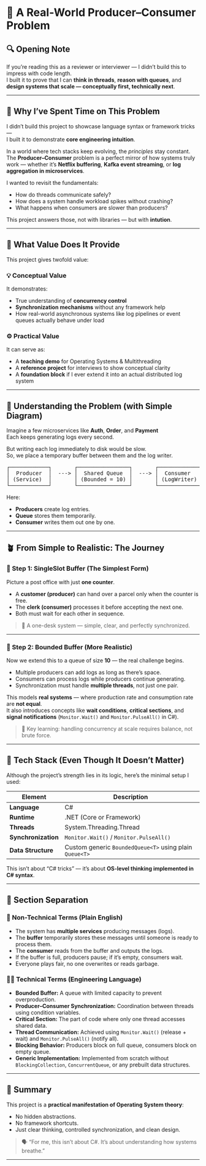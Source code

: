 # 🧠 A Real-World Producer–Consumer Problem

## 🔍 Opening Note

If you’re reading this as a reviewer or interviewer —
I didn’t build this to impress with code length.  
I built it to prove that I can **think in threads**, **reason with queues**, and **design systems that scale — conceptually first, technically next**.

---

## 🌟 Why I’ve Spent Time on This Problem

I didn’t build this project to showcase language syntax or framework tricks —  
I built it to demonstrate **core engineering intuition**.

In a world where tech stacks keep evolving, the *principles* stay constant.  
The **Producer–Consumer** problem is a perfect mirror of how systems truly work — whether it’s **Netflix buffering**, **Kafka event streaming**, or **log aggregation in microservices**.

I wanted to revisit the fundamentals:
- How do threads communicate safely?
- How does a system handle workload spikes without crashing?
- What happens when consumers are slower than producers?

This project answers those, not with libraries — but with **intution**.

---

## 🎯 What Value Does It Provide

This project gives twofold value:

### 💡 Conceptual Value
It demonstrates:
- True understanding of **concurrency control**
- **Synchronization mechanisms** without any framework help
- How real-world asynchronous systems like log pipelines or event queues actually behave under load

### ⚙️ Practical Value
It can serve as:
- A **teaching demo** for Operating Systems & Multithreading
- A **reference project** for interviews to show conceptual clarity
- A **foundation block** if I ever extend it into an actual distributed log system

---

## 🧩 Understanding the Problem (with Simple Diagram)

Imagine a few microservices like **Auth**, **Order**, and **Payment**  
Each keeps generating logs every second.

But writing each log immediately to disk would be slow.  
So, we place a temporary buffer between them and the log writer.

<p align="center">
<pre>
┌────────────┐       ┌────────────────┐       ┌─────────────┐
│  Producer  │  ---> │  Shared Queue  │  ---> │  Consumer   │
│ (Service)  │       │ (Bounded = 10) │       │ (LogWriter) │
└────────────┘       └────────────────┘       └─────────────┘
</pre>
</p>



Here:
- **Producers** create log entries.
- **Queue** stores them temporarily.
- **Consumer** writes them out one by one.

---

## 🪴 From Simple to Realistic: The Journey

### 🔹 Step 1: SingleSlot Buffer (The Simplest Form)

Picture a post office with just **one counter**.

- A **customer (producer)** can hand over a parcel only when the counter is free.  
- The **clerk (consumer)** processes it before accepting the next one.  
- Both must wait for each other in sequence.

> 📨 A one-desk system — simple, clear, and perfectly synchronized.

---

### 🔹 Step 2: Bounded Buffer (More Realistic)

Now we extend this to a queue of size **10** — the real challenge begins.

- Multiple producers can add logs as long as there’s space.
- Consumers can process logs while producers continue generating.
- Synchronization must handle **multiple threads**, not just one pair.

This models **real systems** — where production rate and consumption rate are **not equal**.  
It also introduces concepts like **wait conditions**, **critical sections**, and **signal notifications** (`Monitor.Wait()` and `Monitor.PulseAll()` in C#).

> 🧠 Key learning: handling concurrency at scale requires balance, not brute force.

---

## 🧰 Tech Stack (Even Though It Doesn’t Matter)

Although the project’s strength lies in its logic, here’s the minimal setup I used:

| Element | Description |
|----------|--------------|
| **Language** | C# |
| **Runtime** | .NET (Core or Framework) |
| **Threads** | System.Threading.Thread |
| **Synchronization** | `Monitor.Wait()` / `Monitor.PulseAll()` |
| **Data Structure** | Custom generic `BoundedQueue<T>` using plain `Queue<T>` |

This isn’t about “C# tricks” — it’s about **OS-level thinking implemented in C# syntax**.

---

## 🧭 Section Separation

### 🧍 Non-Technical Terms (Plain English)

- The system has **multiple services** producing messages (logs).
- The **buffer** temporarily stores these messages until someone is ready to process them.
- The **consumer** reads from the buffer and outputs the logs.
- If the buffer is full, producers pause; if it’s empty, consumers wait.
- Everyone plays fair, no one overwrites or reads garbage.

### 🧑‍💻 Technical Terms (Engineering Language)

- **Bounded Buffer:** A queue with limited capacity to prevent overproduction.
- **Producer–Consumer Synchronization:** Coordination between threads using condition variables.
- **Critical Section:** The part of code where only one thread accesses shared data.
- **Thread Communication:** Achieved using `Monitor.Wait()` (release + wait) and `Monitor.PulseAll()` (notify all).
- **Blocking Behavior:** Producers block on full queue, consumers block on empty queue.
- **Generic Implementation:** Implemented from scratch without `BlockingCollection`, `ConcurrentQueue`, or any prebuilt data structures.

---

## 📘 Summary

This project is a **practical manifestation of Operating System theory**:
- No hidden abstractions.
- No framework shortcuts.
- Just clear thinking, controlled synchronization, and clean design.

> 🗣️ “For me, this isn’t about C#. It’s about understanding how systems breathe.”

---

